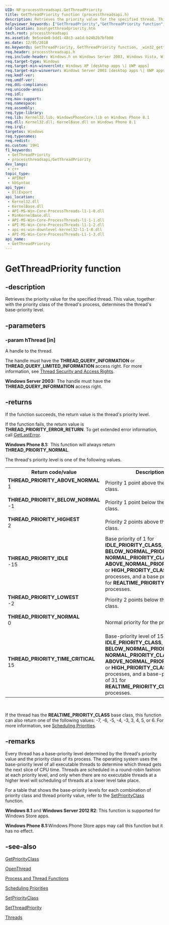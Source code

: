 ```yaml
---
UID: NF:processthreadsapi.GetThreadPriority
title: GetThreadPriority function (processthreadsapi.h)
description: Retrieves the priority value for the specified thread. This value, together with the priority class of the thread's process, determines the thread's base-priority level.
helpviewer_keywords: ["GetThreadPriority","GetThreadPriority function","_win32_getthreadpriority","base.getthreadpriority","processthreadsapi/GetThreadPriority","winbase/GetThreadPriority"]
old-location: base\getthreadpriority.htm
tech.root: processthreadsapi
ms.assetid: 9e5ce4e8-bdd1-48c3-aa1d-b24b2b7bfb00
ms.date: 12/05/2018
ms.keywords: GetThreadPriority, GetThreadPriority function, _win32_getthreadpriority, base.getthreadpriority, processthreadsapi/GetThreadPriority, winbase/GetThreadPriority
req.header: processthreadsapi.h
req.include-header: Windows.h on Windows Server 2003, Windows Vista, Windows 7, Windows Server 2008  Windows Server 2008 R2
req.target-type: Windows
req.target-min-winverclnt: Windows XP [desktop apps \| UWP apps]
req.target-min-winversvr: Windows Server 2003 [desktop apps \| UWP apps]
req.kmdf-ver: 
req.umdf-ver: 
req.ddi-compliance: 
req.unicode-ansi: 
req.idl: 
req.max-support: 
req.namespace: 
req.assembly: 
req.type-library: 
req.lib: Kernel32.lib; WindowsPhoneCore.lib on Windows Phone 8.1
req.dll: Kernel32.dll; KernelBase.dll on Windows Phone 8.1
req.irql: 
targetos: Windows
req.typenames: 
req.redist: 
ms.custom: 19H1
f1_keywords:
 - GetThreadPriority
 - processthreadsapi/GetThreadPriority
dev_langs:
 - c++
topic_type:
 - APIRef
 - kbSyntax
api_type:
 - DllExport
api_location:
 - Kernel32.dll
 - KernelBase.dll
 - API-MS-Win-Core-ProcessThreads-l1-1-0.dll
 - MinKernelBase.dll
 - API-MS-Win-Core-ProcessThreads-l1-1-1.dll
 - API-MS-Win-Core-ProcessThreads-l1-1-2.dll
 - api-ms-win-downlevel-kernel32-l1-1-0.dll
 - API-MS-Win-Core-ProcessThreads-L1-1-3.dll
api_name:
 - GetThreadPriority
---
```


# GetThreadPriority function


## -description

Retrieves the priority value for the specified thread. This value, together with the priority class of the thread's process, determines the thread's base-priority level.

## -parameters

### -param hThread [in]

A handle to the thread.

The handle must have the <b>THREAD_QUERY_INFORMATION</b> or <b>THREAD_QUERY_LIMITED_INFORMATION</b> access right. For more information, see 
<a href="/windows/desktop/ProcThread/thread-security-and-access-rights">Thread Security and Access Rights</a>.

<b>Windows Server 2003:  </b>The handle must have the <b>THREAD_QUERY_INFORMATION</b> access right.

## -returns

If the function succeeds, the return value is the thread's priority level.

If the function fails, the return value is <b>THREAD_PRIORITY_ERROR_RETURN</b>. To get extended error information, call 
<a href="/windows/desktop/api/errhandlingapi/nf-errhandlingapi-getlasterror">GetLastError</a>.

<b>Windows Phone 8.1:  </b>This function will always return <b>THREAD_PRIORITY_NORMAL</b>.

The thread's priority level is one of the following values.

<table>
<tr>
<th>Return code/value</th>
<th>Description</th>
</tr>
<tr>
<td width="40%">
<dl>
<dt><b>THREAD_PRIORITY_ABOVE_NORMAL</b></dt>
<dt>1</dt>
</dl>
</td>
<td width="60%">
Priority 1 point above the priority class.

</td>
</tr>
<tr>
<td width="40%">
<dl>
<dt><b>THREAD_PRIORITY_BELOW_NORMAL</b></dt>
<dt>-1</dt>
</dl>
</td>
<td width="60%">
Priority 1 point below the priority class.

</td>
</tr>
<tr>
<td width="40%">
<dl>
<dt><b>THREAD_PRIORITY_HIGHEST</b></dt>
<dt>2</dt>
</dl>
</td>
<td width="60%">
Priority 2 points above the priority class.

</td>
</tr>
<tr>
<td width="40%">
<dl>
<dt><b>THREAD_PRIORITY_IDLE</b></dt>
<dt>-15</dt>
</dl>
</td>
<td width="60%">
Base priority of 1 for <b>IDLE_PRIORITY_CLASS</b>, <b>BELOW_NORMAL_PRIORITY_CLASS</b>, <b>NORMAL_PRIORITY_CLASS</b>, <b>ABOVE_NORMAL_PRIORITY_CLASS</b>, or <b>HIGH_PRIORITY_CLASS</b> processes, and a base priority of 16 for <b>REALTIME_PRIORITY_CLASS</b> processes.

</td>
</tr>
<tr>
<td width="40%">
<dl>
<dt><b>THREAD_PRIORITY_LOWEST</b></dt>
<dt>-2</dt>
</dl>
</td>
<td width="60%">
Priority 2 points below the priority class.

</td>
</tr>
<tr>
<td width="40%">
<dl>
<dt><b>THREAD_PRIORITY_NORMAL</b></dt>
<dt>0</dt>
</dl>
</td>
<td width="60%">
Normal priority for the priority class.

</td>
</tr>
<tr>
<td width="40%">
<dl>
<dt><b>THREAD_PRIORITY_TIME_CRITICAL</b></dt>
<dt>15</dt>
</dl>
</td>
<td width="60%">
Base-priority level of 15 for <b>IDLE_PRIORITY_CLASS</b>, <b>BELOW_NORMAL_PRIORITY_CLASS</b>, <b>NORMAL_PRIORITY_CLASS</b>, <b>ABOVE_NORMAL_PRIORITY_CLASS</b>, or <b>HIGH_PRIORITY_CLASS</b> processes, and a base-priority level of 31 for <b>REALTIME_PRIORITY_CLASS</b> processes.

</td>
</tr>
</table>
 

If the thread has the <b>REALTIME_PRIORITY_CLASS</b> base class, this function can also return one of the following values: -7, -6, -5, -4, -3, 3, 4, 5, or 6. For more information, see 
<a href="/windows/desktop/ProcThread/scheduling-priorities">Scheduling Priorities</a>.

## -remarks

Every thread has a base-priority level determined by the thread's priority value and the priority class of its process. The operating system uses the base-priority level of all executable threads to determine which thread gets the next slice of CPU time. Threads are scheduled in a round-robin fashion at each priority level, and only when there are no executable threads at a higher level will scheduling of threads at a lower level take place.

For a table that shows the base-priority levels for each combination of priority class and thread priority value, refer to the 
<a href="/windows/desktop/api/processthreadsapi/nf-processthreadsapi-setpriorityclass">SetPriorityClass</a> function.

<b>Windows 8.1</b> and <b>Windows Server 2012 R2</b>: This function is supported for Windows Store apps.

<b>Windows Phone 8.1:</b>Windows Phone Store apps may call this function but it has no effect.

## -see-also

<a href="/windows/desktop/api/processthreadsapi/nf-processthreadsapi-getpriorityclass">GetPriorityClass</a>



<a href="/windows/desktop/api/processthreadsapi/nf-processthreadsapi-openthread">OpenThread</a>



<a href="/windows/desktop/ProcThread/process-and-thread-functions">Process and Thread Functions</a>



<a href="/windows/desktop/ProcThread/scheduling-priorities">Scheduling Priorities</a>



<a href="/windows/desktop/api/processthreadsapi/nf-processthreadsapi-setpriorityclass">SetPriorityClass</a>



<a href="/windows/desktop/api/processthreadsapi/nf-processthreadsapi-setthreadpriority">SetThreadPriority</a>



<a href="/windows/desktop/ProcThread/multiple-threads">Threads</a>